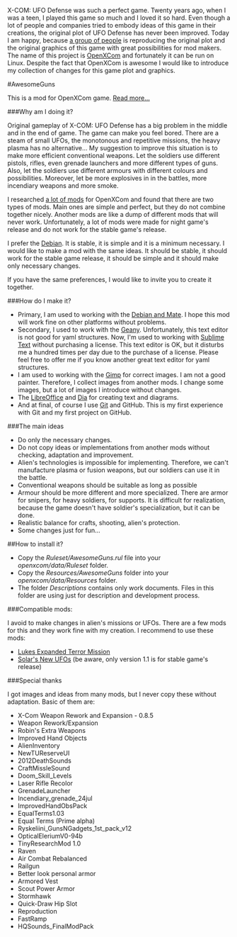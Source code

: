 ﻿X-COM: UFO Defense was such a perfect game. Twenty years ago, when I was a teen, I played this game so much and I loved it so hard. Even though a lot of people and companies tried to embody ideas of this game in their creations, the original plot of UFO Defense has never been improved. Today I am happy, because [a group of people](https://github.com/SupSuper/OpenXcom/graphs/contributors) is reproducing the original plot and the original graphics of this game with great possibilities for mod makers. The name of this project is [OpenXCom](https://github.com/SupSuper/OpenXcom) and fortunately it can be run on Linux. Despite the fact that OpenXCom is awesome I would like to introduce my collection of changes for this game plot and graphics.

#AwesomeGuns

This is a mod for OpenXCom game. [Read more...](DESCRIPTION.md)

###Why am I doing it?

Original gameplay of X-COM: UFO Defense has a big problem in the middle and in the end of game. The game can make you feel bored. There are a steam of small UFOs, the monotonous and repetitive missions, the heavy plasma has no alternative...  My suggestion to improve this situation is to make more efficient conventional weapons. Let the soldiers use different pistols, rifles, even grenade launchers and more different types of guns. Also, let the soldiers use different armours with different colours and possibilities. Moreover, let be more explosives in in the battles, more incendiary weapons and more smoke.

I researched [a lot of mods](http://www.openxcom.com/mods) for OpenXCom and found that there are two types of mods. Main ones are simple and perfect, but they do not combine together nicely. Another mods are like a dump of different mods that will never work. Unfortunately, a lot of mods were made for night game's release and do not work for the stable game's release.

I prefer the [Debian](https://www.debian.org/). It is stable, it is simple and it is a minimum necessary. I would like to make a mod with the same ideas. It should be stable, it should work for the stable game release, it should be simple and it should make only necessary changes.

If you have the same preferences, I would like to invite you to create it together.

###How do I make it?

- Primary, I am used to working with the [Debian and Mate](https://wiki.debian.org/Mate). I hope this mod will work fine on other platforms without problems.
- Secondary, I used to work with the [Geany](https://www.geany.org/). Unfortunately, this text editor is not good for yaml structures. Now, I'm used to working with [Sublime Text](https://www.sublimetext.com/) without purchasing a license. This text editor is OK, but it disturbs me a hundred times per day due to the purchase of a license. Please feel free to offer me if you know another great text editor for yaml structures.
- I am used to working with the [Gimp](https://www.gimp.org/) for correct images. I am not a good painter. Therefore, I collect images from another mods. I change some images, but a lot of images I introduce without changes.
- The [LibreOffice](http://www.libreoffice.org/) and [Dia](https://wiki.gnome.org/Apps/Dia/) for creating text and diagrams.
- And at final, of course I use [Git](https://git-scm.com/) and GitHub. This is my first experience with Git and my first project on GitHub.

###The main ideas

- Do only the necessary changes.
- Do not copy ideas or implementations from another mods without checking, adaptation and improvement.
- Alien's technologies is impossible for implementing. Therefore, we can't manufacture plasma or fusion weapons, but our soldiers can use it in the battle.
- Conventional weapons should be suitable as long as possible
- Armour should be more different and more specialized. There are armor for snipers, for heavy soldiers, for supports. It is difficult for realization, because the game doesn't have soldier's specialization, but it can be done.
- Realistic balance for crafts, shooting, alien's protection.
- Some changes just for fun...

##How to install it?

* Copy the *Ruleset/AwesomeGuns.rul* file into your *openxcom/data/Ruleset* folder.
* Copy the *Resources/AwesomeGuns* folder into your *openxcom/data/Resources* folder.
* The folder *Descriptions* contains only work documents. Files in this folder are using just for description and development process.

###Compatible mods:

I avoid to make changes in alien's missions or UFOs. There are a few mods for this and they work fine with my creation. I recommend to use these mods:
- [Lukes Expanded Terror Mission](http://www.openxcom.com/mod/lukes-expanded-terror-mission)
- [Solar's New UFOs](http://www.openxcom.com/mod/solar-039-s-new-ufos) (be aware, only version 1.1 is for stable game's release)

###Special thanks

I got images and ideas from many mods, but I never copy these without adaptation. Basic of them are:
- X-Com Weapon Rework and Expansion - 0.8.5
- Weapon Rework/Expansion
- Robin's Extra Weapons
- Improved Hand Objects
- AlienInventory
- NewTUReserveUI
- 2012DeathSounds
- CraftMissleSound
- Doom_Skill_Levels
- Laser Rifle Recolor
- GrenadeLauncher
- Incendiary_grenade_24jul
- ImprovedHandObsPack
- EqualTerms1.03
- Equal Terms (Prime alpha)
- Ryskeliini_GunsNGadgets_1st_pack_v12
- OpticalEleriumV0-94b
- TinyResearchMod 1.0
- Raven
- Air Combat Rebalanced
- Railgun
- Better look personal armor
- Armored Vest
- Scout Power Armor
- Stormhawk
- Quick-Draw Hip Slot
- Reproduction
- FastRamp
- HQSounds_FinalModPack
